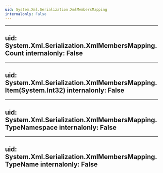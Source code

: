 ```yaml
---
uid: System.Xml.Serialization.XmlMembersMapping
internalonly: False
---
```


---
uid: System.Xml.Serialization.XmlMembersMapping.Count
internalonly: False
---

---
uid: System.Xml.Serialization.XmlMembersMapping.Item(System.Int32)
internalonly: False
---

---
uid: System.Xml.Serialization.XmlMembersMapping.TypeNamespace
internalonly: False
---

---
uid: System.Xml.Serialization.XmlMembersMapping.TypeName
internalonly: False
---
